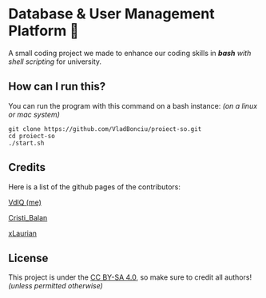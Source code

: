 # Database & User Management Platform 💾

A small coding project we made to enhance our coding skills in _**bash** with shell scripting_ for university.

## How can I run this?

You can run the program with this command on a bash instance: _(on a linux or mac system)_
```
git clone https://github.com/VladBonciu/proiect-so.git
cd proiect-so
./start.sh
```

## Credits

Here is a list of the github pages of the contributors:

[VdlQ (me)](https://github.com/VladBonciu)

[Cristi_Balan](https://github.com/Crispy-codes123)

[xLaurian](https://github.com/xLaurian)

## License

This project is under the [CC BY-SA 4.0](https://creativecommons.org/licenses/by-sa/4.0/), so make sure to credit all authors! _(unless permitted otherwise)_

